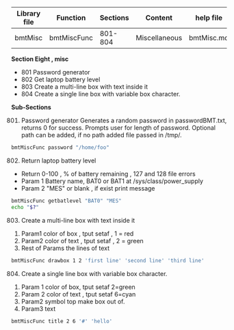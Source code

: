 | Library file | Function | Sections | Content | help file |
| ---- | ---- | ---- | ---- | ---- |
|  bmtMisc  | bmtMiscFunc  | 801-804  | Miscellaneous | bmtMisc.md |


**Section Eight , misc**

* 801 Password generator 
* 802 Get laptop battery level
* 803 Create a multi-line box with text inside it 
* 804 Create a single line box with variable box character. 

**Sub-Sections**

801)  Password generator 
Generates a random password in passwordBMT.txt, returns 0 for success.
Prompts user for length of password. Optional path can be added, if no path added 
file passed in /tmp/.

```sh
bmtMiscFunc password "/home/foo"
```

802) Return laptop battery level
* Return 0-100 , % of battery remaining , 127 and 128 file errors
* Param 1 Battery name, BAT0 or BAT1 at /sys/class/power_supply
* Param 2 "MES" or blank , if exist print message

```sh
bmtMiscFunc getbatlevel "BAT0" "MES"
echo "$?"
```
803) Create a multi-line box with text inside it 

1. Param1 color of box , tput setaf , 1 = red
2. Param2 color of text  , tput setaf , 2 = green
3. Rest of Params the lines of text

```sh
bmtMiscFunc drawbox 1 2 'first line' 'second line' 'third line'
```

804) Create a single line box with variable box character. 
1. Param 1 color of box,  tput setaf 2=green
2. Param 2 color of text ,  tput setaf 6=cyan
2. Param2 symbol top make box out of.
3. Param3 text

```sh
bmtMiscFunc title 2 6 '#' 'hello'
```
